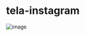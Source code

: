 # tela-instagram

![image](https://github.com/lecristinaa/tela-instagram/assets/112022669/1b7224cf-ece6-4887-8ee7-c82a245f349a)

